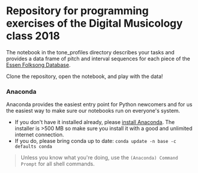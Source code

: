 # Repository for programming exercises of the Digital Musicology class 2018

The notebook in the tone_profiles directory describes your tasks and provides a data frame of pitch and interval sequences for each piece of the [Essen Folksong Database](http://esac-data.org).

Clone the repository, open the notebook, and play with the data!

### Anaconda

Anaconda provides the easiest entry point for Python newcomers and for us the easiest way to make sure our notebooks run on everyone's system. 

* If you don't have it installed already, please [install Anaconda](https://docs.anaconda.com/anaconda/install/). The installer is >500 MB so make sure you install it with a good and unlimited internet connection.
* If you do, please bring conda up to date: `conda update -n base -c defaults conda`

> Unless you know what you're doing, use the `(Anaconda) Command Prompt` for all shell commands.
